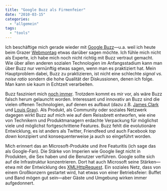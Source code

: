 ```yaml
---
title: "Google Buzz als Firmenfeier"
date: "2010-03-15"
categories: 
  - "allgemein"
tags: 
  - "tools"
---
```


Ich beschäftige mich gerade wieder mit [Google Buzz](http://www.google.com/buzz "Google Buzz")—u.a. weil ich heute beim Grazer [Webmontag](http://webmontag-graz.at/ "Webmontag Graz") etwas darüber sagen möchte. Ich fühle mich nicht als Experte, ich habe mich noch nicht richtig mit Buzz vertraut gemacht. Wie über allen anderen sozialen Technologien im Anfangsstadium kann man über Buzz nur vernünftig etwas sagen, wenn man es praktiziert hat. Mein Hauptproblem dabei, Buzz zu praktizieren, ist nicht eine schlechte _signal vs. noise ratio_ sondern die hohe Qualität der Diskussionen, denen ich folge. Man kann sie kaum in Echtzeit verarbeiten.

Buzz fasziniert mich [noch immer](http://heinz.typepad.com/lostandfound/2010/02/buzz-buzz.html "Lost and Found: Buzz? Buzz!"). Trotzdem kommt es mir vor, als wäre Buzz falsch herum gelauncht worden. Interessant und innovativ an Buzz sind die vielen offenen Technologien, auf denen es aufbaut (dazu z.B. [James Clark](http://blog.jclark.com/2010/02/tour-of-open-standards-used-by-google.html "James Clark's Random Thoughts: A tour of the open standards used by Google Buzz") und [Louis Gray](http://blog.louisgray.com/2010/03/designing-buzz-for-google-free-world.html?utm_source=feedburner&utm_medium=feed&utm_campaign=Feed%3A+LouisgraycomLive+%28louisgray.com%29&utm_content=Google+Reader "louisgray.com: Designing Buzz for a Google-Free World")). Als Produkt, als Community oder soziales Netzwerk dagegen wirkt Buzz auf mich wie auf dem Reissbrett entworfen, wie eine von Technikern und Produktmanagern erdachte Verpackung für möglichst viele und möglichst fortgeschrittene Features. Buzz fehlt die evolutionäre Entwicklung, es ist anders als Twitter, Friendfeed und auch Facebook _top down_ konzipiert und konsequenterweise ja auch so eingeführt worden.

Mich erinnert das an Microsoft-Produkte und ihre Featuritis (ich sage das als Google-Fan). Die Stärke von Imperien wie Google liegt nicht in Produkten, die Sex haben und die Benutzer verführen. Google sollte sich auf die Infrastruktur konzentrieren. Dort hat auch Microsoft seine Stärken—etwa mit der Entwicklung des [XMLHttpRequest](http://en.wikipedia.org/wiki/XMLHttpRequest "XMLHttpRequest - Wikipedia, the free encyclopedia"). Ein soziales Netz, dass von einem Großkonzern gestartet wird, hat etwas von einer Betriebsfeier: Buffet und Band mögen gut sein—aber Gäste und Umgebung wirken immer aufgedonnert.
